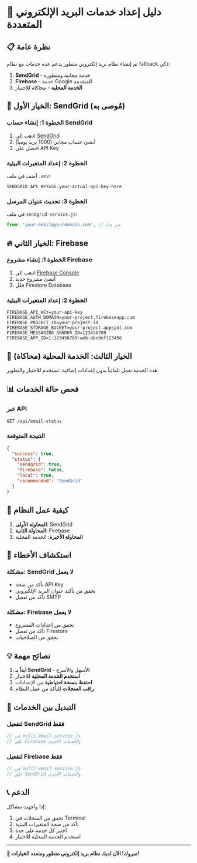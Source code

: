 # 🚀 دليل إعداد خدمات البريد الإلكتروني المتعددة

## 📋 نظرة عامة

تم إنشاء نظام بريد إلكتروني متطور يدعم عدة خدمات مع نظام fallback ذكي:

1. **SendGrid** - خدمة مجانية ومتطورة
2. **Firebase** - خدمة Google المتقدمة
3. **الخدمة المحلية** - محاكاة للاختبار

## 🔧 الخيار الأول: SendGrid (مُوصى به)

### الخطوة 1: إنشاء حساب SendGrid
1. اذهب إلى [SendGrid](https://sendgrid.com/)
2. أنشئ حساب مجاني (1000 بريد يومياً)
3. احصل على API Key

### الخطوة 2: إعداد المتغيرات البيئية
أضف في ملف `.env`:
```env
SENDGRID_API_KEY=SG.your-actual-api-key-here
```

### الخطوة 3: تحديث عنوان المرسل
في ملف `sendgrid-service.js`:
```javascript
from: 'your-email@yourdomain.com', // غير هذا
```

## 🔥 الخيار الثاني: Firebase

### الخطوة 1: إنشاء مشروع Firebase
1. اذهب إلى [Firebase Console](https://console.firebase.google.com/)
2. أنشئ مشروع جديد
3. فعّل Firestore Database

### الخطوة 2: إعداد المتغيرات البيئية
```env
FIREBASE_API_KEY=your-api-key
FIREBASE_AUTH_DOMAIN=your-project.firebaseapp.com
FIREBASE_PROJECT_ID=your-project-id
FIREBASE_STORAGE_BUCKET=your-project.appspot.com
FIREBASE_MESSAGING_SENDER_ID=123456789
FIREBASE_APP_ID=1:123456789:web:abcdef123456
```

## 🧪 الخيار الثالث: الخدمة المحلية (محاكاة)

هذه الخدمة تعمل تلقائياً بدون إعدادات إضافية. تستخدم للاختبار والتطوير.

## 📊 فحص حالة الخدمات

### عبر API
```bash
GET /api/email-status
```

### النتيجة المتوقعة
```json
{
  "success": true,
  "status": {
    "sendgrid": true,
    "firebase": false,
    "local": true,
    "recommended": "SendGrid"
  }
}
```

## 🎯 كيفية عمل النظام

1. **المحاولة الأولى**: SendGrid
2. **المحاولة الثانية**: Firebase
3. **المحاولة الأخيرة**: الخدمة المحلية

## 🚨 استكشاف الأخطاء

### مشكلة: SendGrid لا يعمل
- تأكد من صحة API Key
- تحقق من تأكيد عنوان البريد الإلكتروني
- تأكد من تفعيل SMTP

### مشكلة: Firebase لا يعمل
- تحقق من إعدادات المشروع
- تأكد من تفعيل Firestore
- تحقق من الصلاحيات

## 💡 نصائح مهمة

1. **ابدأ بـ SendGrid** - الأسهل والأسرع
2. **استخدم الخدمة المحلية** للاختبار
3. **احتفظ بنسخة احتياطية** من الإعدادات
4. **راقب السجلات** للتأكد من عمل النظام

## 🔄 التبديل بين الخدمات

### لتفعيل SendGrid فقط
```javascript
// في multi-email-service.js
// علق Firebase والخدمات الأخرى
```

### لتفعيل Firebase فقط
```javascript
// في multi-email-service.js
// علق SendGrid والخدمات الأخرى
```

## 📞 الدعم

إذا واجهت مشاكل:
1. تحقق من السجلات في Terminal
2. تأكد من صحة المتغيرات البيئية
3. اختبر كل خدمة على حدة
4. استخدم الخدمة المحلية للاختبار

---

**🎉 مبروك! الآن لديك نظام بريد إلكتروني متطور ومتعدد الخيارات!**
